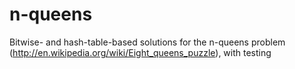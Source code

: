 n-queens
========

Bitwise- and hash-table-based solutions for the n-queens problem (http://en.wikipedia.org/wiki/Eight_queens_puzzle), with testing
